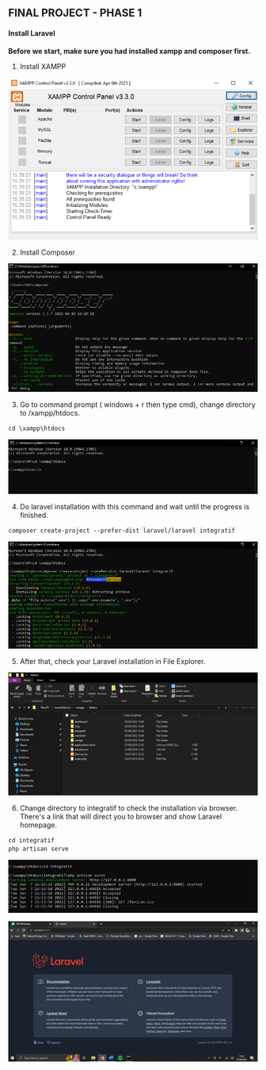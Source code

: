 ## FINAL PROJECT - PHASE 1

#### Install Laravel

**Before we start, make sure you had installed xampp and composer first.**

1. Install XAMPP

![1](asset/1.png)



2. Install Composer

![2](asset/2.png)



3. Go to command prompt ( windows + r then type cmd), change directory to /xampp/htdocs.

```markdown
cd \xampp\htdocs
```

![4_1](asset/4_1.png)



4. Do laravel installation with this command and wait until the progress is finished.

```markdown
composer create-project --prefer-dist laravel/laravel integratif
```

![5_2](asset/5_2.png)



5. After that, check your Laravel installation in File Explorer. 

![6](asset/6.png)



6. Change directory to integratif to check the installation via browser. There's a link that will direct you to browser and show Laravel homepage.

```markdown
cd integratif
php artisan serve
```

![6_2](asset/6_2.png)

![7](asset/7.png)
